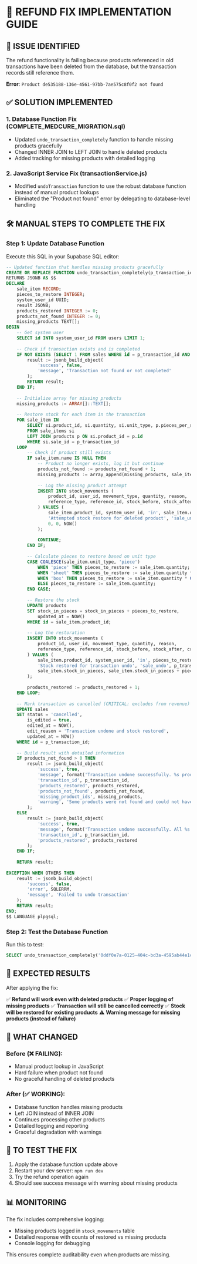 # 🔧 REFUND FIX IMPLEMENTATION GUIDE

## 🚨 ISSUE IDENTIFIED
The refund functionality is failing because products referenced in old transactions have been deleted from the database, but the transaction records still reference them.

**Error**: `Product de535188-136e-4561-97bb-7ae575c8f0f2 not found`

## ✅ SOLUTION IMPLEMENTED

### 1. **Database Function Fix** (COMPLETE_MEDCURE_MIGRATION.sql)
- Updated `undo_transaction_completely` function to handle missing products gracefully
- Changed INNER JOIN to LEFT JOIN to handle deleted products
- Added tracking for missing products with detailed logging

### 2. **JavaScript Service Fix** (transactionService.js)
- Modified `undoTransaction` function to use the robust database function instead of manual product lookups
- Eliminated the "Product not found" error by delegating to database-level handling

## 🛠️ MANUAL STEPS TO COMPLETE THE FIX

### Step 1: Update Database Function
Execute this SQL in your Supabase SQL editor:

```sql
-- Updated function that handles missing products gracefully
CREATE OR REPLACE FUNCTION undo_transaction_completely(p_transaction_id UUID)
RETURNS JSONB AS $$
DECLARE
    sale_item RECORD;
    pieces_to_restore INTEGER;
    system_user_id UUID;
    result JSONB;
    products_restored INTEGER := 0;
    products_not_found INTEGER := 0;
    missing_products TEXT[];
BEGIN
    -- Get system user
    SELECT id INTO system_user_id FROM users LIMIT 1;
    
    -- Check if transaction exists and is completed
    IF NOT EXISTS (SELECT 1 FROM sales WHERE id = p_transaction_id AND status = 'completed') THEN
        result := jsonb_build_object(
            'success', false,
            'message', 'Transaction not found or not completed'
        );
        RETURN result;
    END IF;
    
    -- Initialize array for missing products
    missing_products := ARRAY[]::TEXT[];
    
    -- Restore stock for each item in the transaction
    FOR sale_item IN 
        SELECT si.product_id, si.quantity, si.unit_type, p.pieces_per_sheet, p.sheets_per_box, p.name, p.brand, p.stock_in_pieces
        FROM sale_items si
        LEFT JOIN products p ON si.product_id = p.id
        WHERE si.sale_id = p_transaction_id
    LOOP
        -- Check if product still exists
        IF sale_item.name IS NULL THEN
            -- Product no longer exists, log it but continue
            products_not_found := products_not_found + 1;
            missing_products := array_append(missing_products, sale_item.product_id::TEXT);
            
            -- Log the missing product attempt
            INSERT INTO stock_movements (
                product_id, user_id, movement_type, quantity, reason, 
                reference_type, reference_id, stock_before, stock_after, created_at
            ) VALUES (
                sale_item.product_id, system_user_id, 'in', sale_item.quantity,
                'Attempted stock restore for deleted product', 'sale_undo_missing', p_transaction_id,
                0, 0, NOW()
            );
            
            CONTINUE;
        END IF;
        
        -- Calculate pieces to restore based on unit type
        CASE COALESCE(sale_item.unit_type, 'piece')
            WHEN 'piece' THEN pieces_to_restore := sale_item.quantity;
            WHEN 'sheet' THEN pieces_to_restore := sale_item.quantity * COALESCE(sale_item.pieces_per_sheet, 1);
            WHEN 'box' THEN pieces_to_restore := sale_item.quantity * COALESCE(sale_item.pieces_per_sheet, 1) * COALESCE(sale_item.sheets_per_box, 1);
            ELSE pieces_to_restore := sale_item.quantity;
        END CASE;
        
        -- Restore the stock
        UPDATE products 
        SET stock_in_pieces = stock_in_pieces + pieces_to_restore,
            updated_at = NOW()
        WHERE id = sale_item.product_id;
        
        -- Log the restoration
        INSERT INTO stock_movements (
            product_id, user_id, movement_type, quantity, reason, 
            reference_type, reference_id, stock_before, stock_after, created_at
        ) VALUES (
            sale_item.product_id, system_user_id, 'in', pieces_to_restore,
            'Stock restored for transaction undo', 'sale_undo', p_transaction_id,
            sale_item.stock_in_pieces, sale_item.stock_in_pieces + pieces_to_restore, NOW()
        );
        
        products_restored := products_restored + 1;
    END LOOP;
    
    -- Mark transaction as cancelled (CRITICAL: excludes from revenue)
    UPDATE sales 
    SET status = 'cancelled',
        is_edited = true,
        edited_at = NOW(),
        edit_reason = 'Transaction undone and stock restored',
        updated_at = NOW()
    WHERE id = p_transaction_id;
    
    -- Build result with detailed information
    IF products_not_found > 0 THEN
        result := jsonb_build_object(
            'success', true,
            'message', format('Transaction undone successfully. %s products restored, %s products not found (likely deleted)', products_restored, products_not_found),
            'transaction_id', p_transaction_id,
            'products_restored', products_restored,
            'products_not_found', products_not_found,
            'missing_product_ids', missing_products,
            'warning', 'Some products were not found and could not have stock restored'
        );
    ELSE
        result := jsonb_build_object(
            'success', true,
            'message', format('Transaction undone successfully. All %s products had stock restored', products_restored),
            'transaction_id', p_transaction_id,
            'products_restored', products_restored
        );
    END IF;
    
    RETURN result;
    
EXCEPTION WHEN OTHERS THEN
    result := jsonb_build_object(
        'success', false,
        'error', SQLERRM,
        'message', 'Failed to undo transaction'
    );
    RETURN result;
END;
$$ LANGUAGE plpgsql;
```

### Step 2: Test the Database Function
Run this to test:

```sql
SELECT undo_transaction_completely('0ddf0e7a-0125-404c-bd3a-4595ab44e1c9');
```

## 🎯 EXPECTED RESULTS

After applying the fix:

✅ **Refund will work even with deleted products**
✅ **Proper logging of missing products** 
✅ **Transaction will still be cancelled correctly**
✅ **Stock will be restored for existing products**
⚠️ **Warning message for missing products (instead of failure)**

## 📝 WHAT CHANGED

### Before (❌ FAILING):
- Manual product lookup in JavaScript
- Hard failure when product not found
- No graceful handling of deleted products

### After (✅ WORKING):
- Database function handles missing products
- Left JOIN instead of INNER JOIN
- Continues processing other products
- Detailed logging and reporting
- Graceful degradation with warnings

## 🚀 TO TEST THE FIX

1. Apply the database function update above
2. Restart your dev server: `npm run dev`
3. Try the refund operation again
4. Should see success message with warning about missing products

## 📊 MONITORING

The fix includes comprehensive logging:
- Missing products logged in `stock_movements` table
- Detailed response with counts of restored vs missing products
- Console logging for debugging

This ensures complete auditability even when products are missing.
